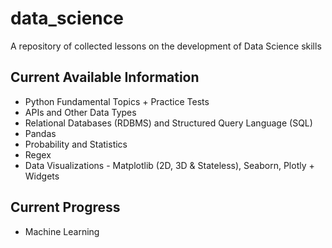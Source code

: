 # data_science
A repository of collected lessons on the development of Data Science skills

## Current Available Information
* Python Fundamental Topics + Practice Tests
* APIs and Other Data Types
* Relational Databases (RDBMS) and Structured Query Language (SQL)
* Pandas
* Probability and Statistics
* Regex
* Data Visualizations - Matplotlib (2D, 3D & Stateless), Seaborn, Plotly + Widgets

## Current Progress
* Machine Learning